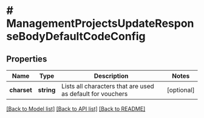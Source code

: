 # # ManagementProjectsUpdateResponseBodyDefaultCodeConfig

## Properties

Name | Type | Description | Notes
------------ | ------------- | ------------- | -------------
**charset** | **string** | Lists all characters that are used as default for vouchers | [optional]

[[Back to Model list]](../../README.md#models) [[Back to API list]](../../README.md#endpoints) [[Back to README]](../../README.md)
